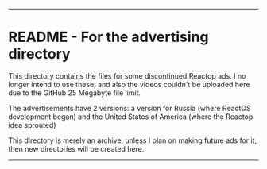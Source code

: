 
***

# README - For the advertising directory

This directory contains the files for some discontinued Reactop ads. I no longer intend to use these, and also the videos couldn't be uploaded here due to the GitHub 25 Megabyte file limit.

The advertisements have 2 versions: a version for Russia (where ReactOS development began) and the United States of America (where the Reactop idea sprouted)

This directory is merely an archive, unless I plan on making future ads for it, then new directories will be created here.

***
